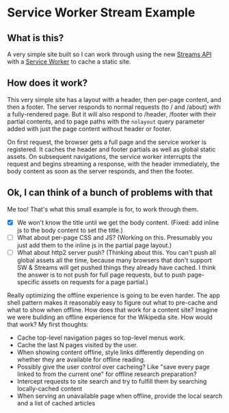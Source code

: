 # Service Worker Stream Example

## What is this?

A very simple site built so I can work through using the new [Streams API](http://streams.spec.whatwg.org)
with a [Service Worker](https://developer.mozilla.org/en-US/docs/Web/API/Service_Worker_API) to cache a static site.

## How does it work?

This very simple site has a layout with a header, then per-page content, and then a footer. The server responds
to normal requests (to / and /about) with a fully-rendered page. But it will also respond to /header, /footer with
their partial contents, and to page paths with the `nolayout` query parameter added with just the page content
without header or footer.

On first request, the browser gets a full page and the service worker is registered. It caches the header and footer
partials as well as global static assets. On subsequent navigations, the service worker interrupts the request and
begins streaming a response, with the header immediately, the body content as soon as the server responds, and then
the footer.

## Ok, I can think of a bunch of problems with that

Me too! That's what this small example is for, to work through them.

- [X] We won't know the title until we get the body content. (Fixed: add inline js to the body content to set the title.)
- [ ] What about per-page CSS and JS? (Working on this. Presumably you just add them to the inline js in the partial page layout.)
- [ ] What about http2 server push? (Thinking about this. You can't push all global assets all the time, because many browsers that don't support SW & Streams will get pushed things they already have cached. I think the answer is to not push for full page requests, but to push page-specific assets on requests for a page partial.)

Really optimizing the offline experience is going to be even harder. The app shell pattern makes it reasonably easy to
figure out what to pre-cache and what to show when offline. How does that work for a content site?
Imagine we were building an offline experience for the Wikipedia site. How would that work? My first thoughts:

- Cache top-level navigation pages so top-level menus work.
- Cache the last N pages visited by the user.
- When showing content offline, style links differently depending on whether they are available for offline reading.
- Possibly give the user control over cacheing? Like "save every page linked to from the current one" for offline research preparation?
- Intercept requests to site search and try to fulfill them by searching locally-cached content
- When serving an unavailable page when offline, provide the local search and a list of cached articles

